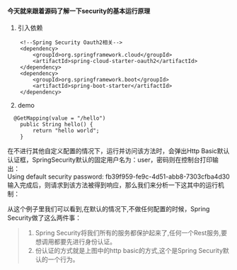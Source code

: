 #### 今天就来跟着源码了解一下security的基本运行原理  

1. 引入依赖  
```  
    <!--Spring Security Oauth2相关-->
    <dependency>
        <groupId>org.springframework.cloud</groupId>
        <artifactId>spring-cloud-starter-oauth2</artifactId>
    </dependency>
    <dependency>
        <groupId>org.springframework.boot</groupId>
        <artifactId>spring-boot-starter</artifactId>
    </dependency>  
```  
2. demo  
```  
  @GetMapping(value = "/hello")
	public String hello() {
		return "hello world";
	}  
```  

在不进行其他自定义配置的情况下，运行并访问该方法时，会弹出Http Basic默认认证框，SpringSecurity默认的固定用户名为：user，密码则在控制台打印输出：  
Using default security password: fb39f959-fe9c-4d51-abb8-7303cfba4d30  
输入完成后，则请求到该方法被得到响应，那么我们来分析一下这其中的运行机制：  

从这个例子里我们可以看到,在默认的情况下,不做任何配置的时候，Spring Security做了这么两件事：  
>1. Spring Security将我们所有的服务都保护起来了,任何一个Rest服务,要想调用都要先进行身份认证。  
>2. 份认证的方式就是上图中的http basic的方式,这个是Spring Security默认的一个行为。  

